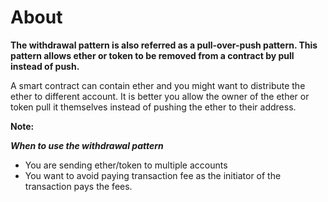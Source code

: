 
# About

**The withdrawal pattern is also referred as a pull-over-push pattern. This pattern allows ether or token to be removed from a contract by pull instead of push.**

A smart contract can contain ether and you might want to distribute the ether to different account. It is better you allow the owner of the ether or token pull it themselves instead of pushing the ether to their address.

**Note:**

_**When to use the withdrawal pattern**_

- You are sending ether/token to multiple accounts
- You want to avoid paying transaction fee as the initiator of the transaction pays the fees.
